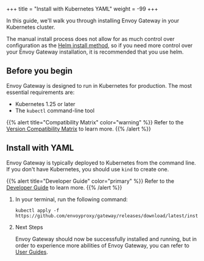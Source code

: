 +++
title = "Install with Kubernetes YAML"
weight = -99
+++

In this guide, we'll walk you through installing Envoy Gateway in your Kubernetes cluster.

The manual install process does not allow for as much control over configuration
as the [Helm install method](../install-helm), so if you need more control over your Envoy Gateway
installation, it is recommended that you use helm.

## Before you begin

Envoy Gateway is designed to run in Kubernetes for production. The most essential requirements are:

* Kubernetes 1.25 or later
* The `kubectl` command-line tool

{{% alert title="Compatibility Matrix" color="warning" %}}
Refer to the [Version Compatibility Matrix](/news/releases/matrix/) to learn more.
{{% /alert %}}

## Install with YAML

Envoy Gateway is typically deployed to Kubernetes from the command line. If you don't have Kubernetes, you should use `kind` to create one.

{{% alert title="Developer Guide" color="primary" %}}
Refer to the [Developer Guide](/contributions/develop) to learn more.
{{% /alert %}}

1. In your terminal, run the following command:

    ```shell
    kubectl apply -f https://github.com/envoyproxy/gateway/releases/download/latest/install.yaml
    ```

2. Next Steps

   Envoy Gateway should now be successfully installed and running, but in order to experience more abilities of Envoy Gateway, you can refer to [User Guides](../user).
